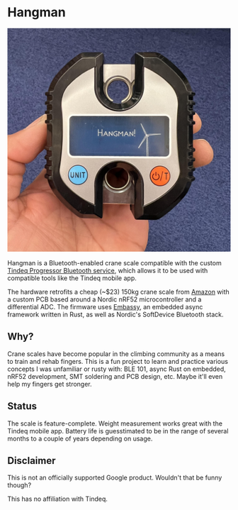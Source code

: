 # Hangman

<p align="center">
  <img src ="assets/assembled.jpg" width="600" alt="Assembled prototype P1.0 unit">
</p>

Hangman is a Bluetooth-enabled crane scale compatible with the custom [Tindeq Progressor Bluetooth service][API],
which allows it to be used with compatible tools like the Tindeq mobile app.

The hardware retrofits a cheap (~$23) 150kg crane scale from [Amazon][Amazon scale] with a custom
PCB based around a Nordic nRF52 microcontroller and a differential ADC. The firmware uses [Embassy][Embassy],
an embedded async framework written in Rust, as well as Nordic's SoftDevice Bluetooth stack.

## Why?

Crane scales have become popular in the climbing community as a means to train and rehab fingers.
This is a fun project to learn and practice various concepts I was unfamiliar or rusty with: BLE
101, async Rust on embedded, nRF52 development, SMT soldering and PCB design, etc. Maybe it'll even
help my fingers get stronger.

## Status

The scale is feature-complete. Weight measurement works great with the Tindeq mobile app. Battery
life is guesstimated to be in the range of several months to a couple of years depending on usage.

## Disclaimer

This is not an officially supported Google product. Wouldn't that be funny though?

This has no affiliation with Tindeq.

[Amazon scale]: https://www.amazon.com/dp/B07MTFXSJW
[API]: https://tindeq.com/progressor_api/
[Embassy]: https://embassy.dev/
